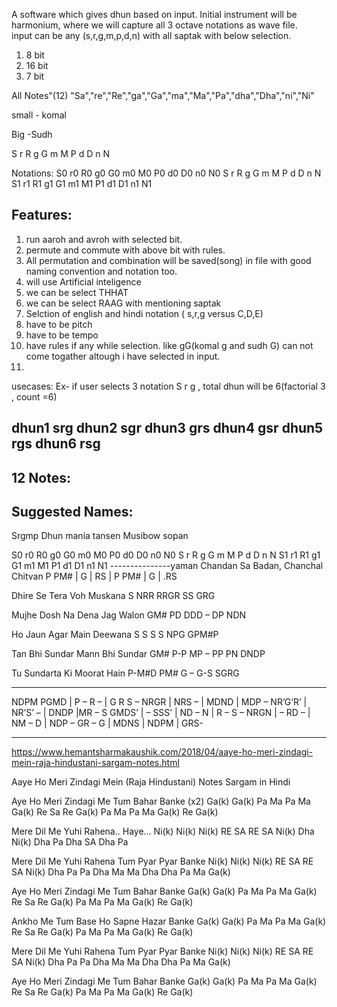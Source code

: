 A software which gives dhun based on input. Initial instrument will be harmonium, where we will capture all 3 octave notations as wave file.  
input can be any (s,r,g,m,p,d,n) with all saptak with below selection.
1. 8 bit
2. 16 bit
3. 7 bit

All Notes"(12)
"Sa","re","Re","ga","Ga","ma","Ma","Pa","dha","Dha","ni","Ni"

small - komal

Big -Sudh

S r R g G m M P d D n N

Notations:
S0 r0 R0 g0 G0 m0 M0 P0 d0 D0 n0 N0  S r R g G m M P d D n N  S1 r1 R1 g1 G1 m1 M1 P1 d1 D1 n1 N1


Features:
-----------------------------------------
1. run aaroh and avroh with selected bit.
2. permute and commute with above bit with rules.
3. All permutation and combination will be saved(song) in file with good naming convention and notation too.
4. will use Artificial inteligence
3. we can be select THHAT
4. we can be select RAAG with mentioning saptak
5. Selction of english and hindi notation ( s,r,g versus C,D,E)
6. have to be pitch
7. have to be tempo
8. have rules if any while selection. like gG(komal g and sudh G) can not come togather  altough i have selected in input.
9. 

usecases:
Ex- if user selects 3 notation S r g , total dhun will be 6(factorial 3 , count =6)

dhun1  srg
dhun2  sgr
dhun3  grs
dhun4  gsr
dhun5  rgs
dhun6  rsg
-----------------------------------------------
12 Notes:
-----------------------------


Suggested Names:
-----------------------
Srgmp
Dhun mania
tansen
Musibow
sopan


S0 r0 R0 g0 G0 m0 M0 P0 d0 D0 n0 N0  S r R g G m M P d D n N  S1 r1 R1 g1 G1 m1 M1 P1 d1 D1 n1 N1
---------------yaman
Chandan Sa Badan, Chanchal Chitvan
P PM# | G | RS | P PM# | G | .RS

Dhire Se Tera Voh Muskana
S NRR RRGR SS GRG

Mujhe Dosh Na Dena Jag Walon
GM# PD DDD – DP NDN

Ho Jaun Agar Main Deewana
S S S S NPG GPM#P

Tan Bhi Sundar Mann Bhi Sundar
GM# P-P MP – PP PN DNDP

Tu Sundarta Ki Moorat Hain
P-M#D PM# G – G-S SGRG

----------------------

NDPM    PGMD  |  P – R –    | G R S –
NRGR    |  NRS –   |  MDND    | MDP –
NR’G’R’  |  NR’S’ –  |  DNDP     |MR – S
GMDS’   | – SSS’    |  ND – N   | R – S  –
NRGN    |  – RD –    | NM – D  | NDP –
GR – G   | MDNS    |  NDPM  | GRS-

--------------------------------------
https://www.hemantsharmakaushik.com/2018/04/aaye-ho-meri-zindagi-mein-raja-hindustani-sargam-notes.html

 Aaye Ho Meri Zindagi Mein (Raja Hindustani) Notes Sargam in Hindi

Aye Ho Meri Zindagi Me Tum Bahar Banke (x2)
Ga(k) Ga(k) Pa  Ma Pa Ma  Ga(k) Re Sa  Re  Ga(k)  Pa Ma Pa Ma  Ga(k) Re Ga(k)

Mere Dil Me Yuhi Rahena.. Haye...
Ni(k) Ni(k) Ni(k)  RE  SA RE SA  Ni(k) Dha Ni(k)  Dha Pa Dha SA Dha Pa

Mere Dil Me Yuhi Rahena Tum Pyar Pyar Banke
Ni(k) Ni(k) Ni(k)  RE  SA RE SA  Ni(k) Dha Pa  Pa Dha  Ma Ma  Dha Dha  Pa Ma Ga(k)

Aye Ho Meri Zindagi Me Tum Bahar Banke
Ga(k) Ga(k) Pa  Ma Pa Ma  Ga(k) Re Sa  Re  Ga(k)  Pa Ma Pa Ma  Ga(k) Re Ga(k)

Ankho Me Tum Base Ho Sapne Hazar Banke
Ga(k) Ga(k) Pa  Ma Pa Ma  Ga(k) Re Sa  Re  Ga(k)  Pa Ma Pa Ma  Ga(k) Re Ga(k)

Mere Dil Me Yuhi Rahena Tum Pyar Pyar Banke
Ni(k) Ni(k) Ni(k)  RE  SA RE SA  Ni(k) Dha Pa  Pa Dha  Ma Ma  Dha Dha  Pa Ma Ga(k)

Aye Ho Meri Zindagi Me Tum Bahar Banke
Ga(k) Ga(k) Pa  Ma Pa Ma  Ga(k) Re Sa  Re  Ga(k)  Pa Ma Pa Ma  Ga(k) Re Ga(k)



